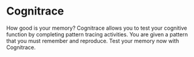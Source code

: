 # Cognitrace
How good is your memory? Cognitrace allows you to test your cognitive function by completing pattern tracing activities. You are given a pattern that you must remember and reproduce. Test your memory now with Cognitrace.

